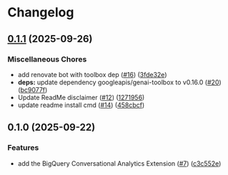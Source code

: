 # Changelog

## [0.1.1](https://github.com/gemini-cli-extensions/bigquery-conversational-analytics/compare/0.1.0...0.1.1) (2025-09-26)


### Miscellaneous Chores

* add renovate bot with toolbox dep ([#16](https://github.com/gemini-cli-extensions/bigquery-conversational-analytics/issues/16)) ([3fde32e](https://github.com/gemini-cli-extensions/bigquery-conversational-analytics/commit/3fde32e6bfdeb4a174dd100e2757cbdf8e584b0e))
* **deps:** update dependency googleapis/genai-toolbox to v0.16.0 ([#20](https://github.com/gemini-cli-extensions/bigquery-conversational-analytics/issues/20)) ([bc9077f](https://github.com/gemini-cli-extensions/bigquery-conversational-analytics/commit/bc9077f5e8b80239cdcdf85a8315e891ffd54278))
* Update ReadMe disclaimer ([#12](https://github.com/gemini-cli-extensions/bigquery-conversational-analytics/issues/12)) ([1271956](https://github.com/gemini-cli-extensions/bigquery-conversational-analytics/commit/12719567e57d812b2b796daca7d164690312fdf0))
* update readme install cmd ([#14](https://github.com/gemini-cli-extensions/bigquery-conversational-analytics/issues/14)) ([458cbcf](https://github.com/gemini-cli-extensions/bigquery-conversational-analytics/commit/458cbcf57d28611d641820be4fc0b69271ab7b68))

## 0.1.0 (2025-09-22)


### Features

* add the BigQuery Conversational Analytics Extension ([#7](https://github.com/gemini-cli-extensions/bigquery-conversational-analytics/issues/7)) ([c3c552e](https://github.com/gemini-cli-extensions/bigquery-conversational-analytics/commit/c3c552e50ada6ba2dca2cbc538270a7668235a50))
